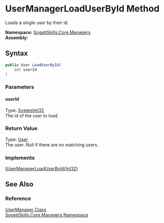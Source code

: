 UserManagerLoadUserById Method
==============================
Loads a single user by their id.

**Namespace:** [SogetiSkills.Core.Managers][1]  
**Assembly:**

Syntax
------

```csharp
public User LoadUserById(
	int userId
)
```

### Parameters

#### *userId*
Type: [SystemInt32][2]  
The id of the user to load.

### Return Value
Type: [User][3]  
The user. Null if there are no matching users.
### Implements
[IUserManagerLoadUserById(Int32)][4]  


See Also
--------

### Reference
[UserManager Class][5]  
[SogetiSkills.Core.Managers Namespace][1]  

[1]: ../README.md
[2]: http://msdn.microsoft.com/en-us/library/td2s409d
[3]: ../../SogetiSkills.Core.Models/User/README.md
[4]: ../IUserManager/LoadUserById.md
[5]: README.md